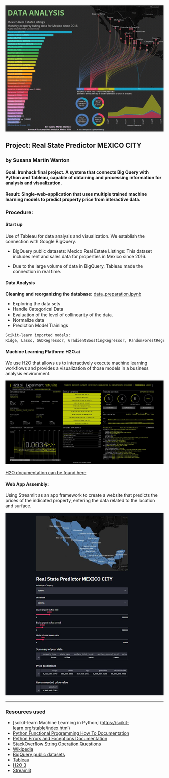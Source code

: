 <img src="https://github.com/Sussi-MW/ironhack_final_project/blob/master/image/deshboard.gif">

## Project: Real State Predictor MEXICO CITY
### by Susana Martin Wanton

#### Goal: Ironhack final project. A system that connects Big Query with Python and Tableau, capable of obtaining and processing information for analysis and visualization.

#### Result: Single-web-application that uses multiple trained machine learning models to predict property price from interactive data.



### Procedure:

#### Start up

Use of Tableau for data analysis and visualization. 
We establish the connection with Google BigQuery.


- BigQuery public datasets: Mexico Real Estate Listings:
	This dataset includes rent and sales data for properties in Mexico since 2016. 

- Due to the large volume of data in BigQuery, Tableau made the connection in real time.

#### Data Analysis

**Cleaning and reorganizing the database:**
[data_preparation.ipynb](https://github.com/Sussi-MW/ironhack_final_project/tree/master/notebook) 


- Exploring the data sets
- Handle Categorical Data
- Evaluation of the level of collinearity of the data.
- Normalize data
- Prediction Model Trainings 

```bash
Scikit-learn imported models:
Ridge, Lasso, SGDRegressor, GradientBoostingRegressor, RandomForestRegressor, DecisionTreeRegressor, MLPRegressor
```

#### Machine Learning Platform: H2O.ai 

We use H2O that allows us to interactively execute machine learning workflows and provides a visualization of those models in a business analysis environment.

<img src="https://github.com/Sussi-MW/ironhack_final_project/blob/master/h2o.ai/03%20Visualize.JPG">

[H2O documentation can be found here](https://github.com/Sussi-MW/ironhack_final_project/tree/master/h2o.ai) 


#### Web App Assembly:

Using Streamlit as an app framework to create a website that predicts the prices of the indicated property, entering the data related to the location and surface.

<img src="https://github.com/Sussi-MW/ironhack_final_project/blob/master/image/single_web_application.JPG">


---
### Resources used

* [scikit-learn Machine Learning in Python] (https://scikit-learn.org/stable/index.html)
* [Python Functional Programming How To Documentation](https://docs.python.org/3.7/howto/functional.html)
* [Python Errors and Exceptions Documentation](https://docs.python.org/3/tutorial/errors.html)
* [StackOverflow String Operation Questions](https://stackoverflow.com/questions/tagged/string+python)
* [Wikipedia](https://en.wikipedia.org/wiki/Sentiment_analysis)
* [BigQuery public datasets](https://cloud.google.com/bigquery/public-data)
* [Tableau](https://www.tableau.com/es-es/support/help)
* [H2O 3](http://docs.h2o.ai/h2o/latest-stable/h2o-docs/welcome.html)
* [Streamlit](https://docs.streamlit.io/en/stable/)


